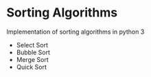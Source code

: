# Sorting Algorithms
Implementation of sorting algorithms in python 3

- Select Sort
- Bubble Sort
- Merge Sort
- Quick Sort
